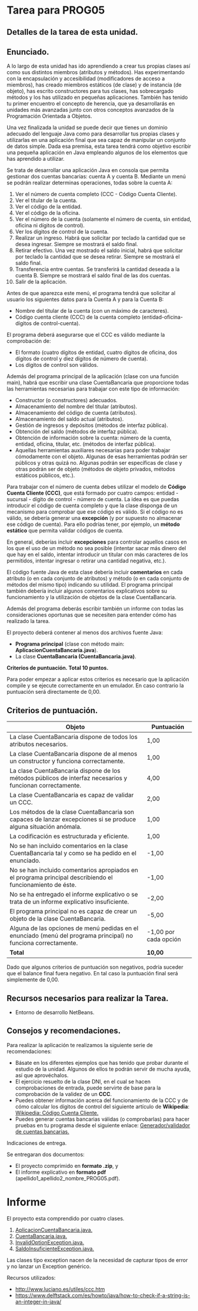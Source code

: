 # Tarea para PROG05
Detalles de la tarea de esta unidad. 
---

## Enunciado.

A lo largo de esta unidad has ido aprendiendo a crear tus propias clases así como sus distintos miembros (atributos y métodos). Has experimentando con la encapsulación y accesibilidad (modificadores de acceso a miembros), has creado miembros estáticos (de clase) y de instancia (de objeto), has escrito constructores para tus clases, has sobrecargado métodos y los has utilizado en pequeñas aplicaciones. También has tenido tu primer encuentro el concepto de herencia, que ya desarrollarás en unidades más avanzadas junto con otros conceptos avanzados de la Programación Orientada a Objetos.

Una vez finalizada la unidad se puede decir que tienes un dominio adecuado del lenguaje Java como para desarrollar tus propias clases y utilizarlas en una aplicación final que sea capaz de manipular un conjunto de datos simple. Dada esa premisa, esta tarea tendrá como objetivo escribir una pequeña aplicación en Java empleando algunos de los elementos que has aprendido a utilizar.

Se trata de desarrollar una aplicación Java en consola que permita gestionar dos cuentas bancarias: cuenta A y cuenta B. Mediante un menú se podrán realizar determinas operaciones, todas sobre la cuenta A:

 1. Ver el número de cuenta completo (CCC - Código Cuenta Cliente).
 2. Ver el titular de la cuenta.
 3. Ver el código de la entidad.
 4. Ver el código de la oficina.
 5. Ver el número de la cuenta (solamente el número de cuenta, sin entidad, oficina ni dígitos de control).
 6. Ver los dígitos de control de la cuenta.
 7. Realizar un ingreso. Habrá que solicitar por teclado la cantidad que se desea ingresar. Siempre se mostrará el saldo final.
 8. Retirar efectivo. Una vez mostrado el saldo inicial, habrá que solicitar por teclado la cantidad que se desea retirar. Siempre se mostrará el saldo final.
 9. Transferencia entre cuentas.  Se transferirá la cantidad deseada a la cuenta B. Siempre se mostrará el saldo final de las dos cuentas.
 10. Salir de la aplicación.

Antes de que aparezca este menú, el programa tendrá que solicitar al usuario los siguientes datos para la Cuenta A y para la Cuenta B:

 - Nombre del titular de la cuenta (con un máximo de caracteres).
 - Código cuenta cliente (CCC) de la cuenta completo (entidad-oficina-dígitos de control-cuenta).

El programa deberá asegurarse que el CCC es válido mediante la comprobación de:

 - El formato (cuatro dígitos de entidad, cuatro dígitos de oficina, dos dígitos de control y diez dígitos de número de cuenta).
 - Los dígitos de control son válidos.

Además del programa principal de la aplicación (clase con una función main), habrá que escribir una clase CuentaBancaria que proporcione todas las herramientas necesarias para trabajar con este tipo de información:

- Constructor (o constructores) adecuados.
- Almacenamiento del nombre del titular (atributos).
- Almacenamiento del código de cuenta (atributos).
- Almacenamiento del saldo actual (atributos).
- Gestión de ingresos y depósitos (métodos de interfaz pública).
- Obtención del saldo (métodos de interfaz pública).
- Obtención de información sobre la cuenta: número de la cuenta, entidad, oficina, titular, etc. (métodos de interfaz pública).
- Aquellas herramientas auxiliares necesarias para poder trabajar cómodamente con el objeto. Algunas de esas herramientas podrán ser públicos y otras quizá no. Algunas podrán ser específicas de clase y otras podrán ser de objeto (métodos de objeto privados, métodos estáticos públicos, etc.).

Para trabajar con el número de cuenta debes utilizar el modelo de **Código Cuenta Cliente (CCC)**, que está formado por cuatro campos: entidad - sucursal - dígito de control - número de cuenta. La idea es que puedas introducir el código de cuenta completo y que la clase disponga de un mecanismo para comprobar que ese código es válido. Si el código no es válido, se debería generar una **excepción** (y por supuesto no almacenar ese código de cuenta). Para ello podrías tener, por ejemplo, un **método estático** que permita validar códigos de cuenta.

En general, deberías incluir **excepciones** para controlar aquellos casos en los que el uso de un método no sea posible (intentar sacar más dinero del que hay en el saldo, intentar introducir un titular con más caracteres de los permitidos, intentar ingresar o retirar una cantidad negativa, etc.).

El código fuente Java de esta clase debería incluir **comentarios** en cada atributo (o en cada conjunto de atributos) y método (o en cada conjunto de métodos del mismo tipo) indicando su utilidad. El programa principal también debería incluir algunos comentarios explicativos sobre su funcionamiento y la utilización de objetos de la clase CuentaBancaria.

Además del programa deberás escribir también un informe con todas las consideraciones oportunas que se necesiten para entender cómo has realizado la tarea.

El proyecto deberá contener al menos dos archivos fuente Java:

 - **Programa principal** (clase con método main: **AplicacionCuentaBancaria.java**).
 - La clase **CuentaBancaria (CuentaBancaria.java)**.


**Criterios de puntuación. Total 10 puntos.**

Para poder empezar a aplicar estos criterios es necesario que la aplicación compile y se ejecute correctamente en un emulador. En caso contrario la puntuación será directamente de 0,00.

## Criterios de puntuación.

| Objeto | Puntuación |
|---------|---------|
| La clase CuentaBancaria dispone de todos los atributos necesarios. | 1,00 |
| La clase CuentaBancaria dispone de al menos un constructor y funciona correctamente. | 1,00 |
| La clase CuentaBancaria dispone de los métodos públicos de interfaz necesarios y funcionan correctamente. | 4,00 |
| La clase CuentaBancaria es capaz de validar un CCC. | 2,00 |
| Los métodos de la clase CuentaBancaria son capaces de lanzar excepciones si se produce alguna situación anómala. | 1,00 |
| La codificación es estructurada y eficiente. | 1,00 |
| No se han incluido comentarios en la clase CuentaBancaria tal y como se ha pedido en el enunciado. | -1,00 |
| No se han incluido comentarios apropiados en el programa principal describiendo el funcionamiento de éste. | -1,00 |
| No se ha entregado el informe explicativo o se trata de un informe explicativo insuficiente. | -2,00 |
| El programa principal no es capaz de crear un objeto de la clase CuentaBancaria. | -5,00 |
| Alguna de las opciones de menú pedidas en el enunciado (menú del programa principal) no funciona correctamente. | -1,00 por cada opción |
| **Total** | **10,00** |

Dado que algunos criterios de puntuación son negativos, podría suceder que el balance final fuera negativo. En tal caso la puntuación final será simplemente de 0,00.

## Recursos necesarios para realizar la Tarea.

* Entorno de desarrollo NetBeans.

## Consejos y recomendaciones.

Para realizar la aplicación te realizamos la siguiente serie de recomendaciones:

 - Básate en los diferentes ejemplos que has tenido que probar durante el estudio de la unidad. Algunos de ellos te podrán servir de mucha ayuda, así que aprovéchalos.
 - El ejercicio resuelto de la clase DNI, en el cual se hacen comprobaciones de entrada, puede servirte de base para la comprobación de la validez de un **CCC**.
 - Puedes obtener información acerca del funcionamiento de la CCC y de cómo calcular los dígitos de control del siguiente artículo de **Wikipedia**:
 [Wikipedia: Código Cuenta Cliente.](https://es.wikipedia.org/wiki/C%C3%B3digo_cuenta_cliente)
 - Puedes generar cuentas bancarias válidas (o comprobarlas) para hacer pruebas en tu programa desde el siguiente enlace:
 [Generador/validador de cuentas bancarias.](https://www.genware.es/index.php?ver=cuentasbancarias)

Indicaciones de entrega.

Se entregaran dos documentos:

 - El proyecto comprimido en **formato .zip**,  y
 - El informe explicativo en **formato pdf** (apellido1_apellido2_nombre_PROG05.pdf).

# Informe

El proyecto esta comprendido por cuatro clases.

 1. [AplicacionCuentaBancaria.java.](AplicacionCuentaBancaria/src/aplicacioncuentabancaria/AplicacionCuentaBancaria.java)
 2. [CuentaBancaria.java.](AplicacionCuentaBancaria/src/aplicacioncuentabancaria/)
 3. [InvalidOptionException.java.](AplicacionCuentaBancaria/src/aplicacioncuentabancaria/)
 4. [SaldoInsuficienteException.java.](AplicacionCuentaBancaria/src/aplicacioncuentabancaria/)

Las clases tipo exception nacen de la necesidad de capturar tipos de error y no lanzar un Exception genérico.

Recursos utilizados:

 * http://www.luciano.es/utiles/ccc.htm
 * https://www.delftstack.com/es/howto/java/how-to-check-if-a-string-is-an-integer-in-java/